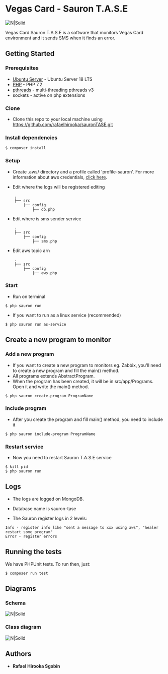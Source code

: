 # Vegas Card - Sauron T.A.S.E
[![N|Solid](https://vegascard.com.br/images/powered-by.png)](https://nodesource.com/products/nsolid)

Vegas Card Sauron T.A.S.E is a software that monitors Vegas Card environment and it sends SMS when it finds an error.

## Getting Started

### Prerequisites

* [Ubuntu Server](https://www.ubuntu.com/download/server) - Ubuntu Server 18 LTS
* [PHP](http://php.net/downloads.php) - PHP 7.2
* [pthreads](https://github.com/krakjoe/pthreads) - multi-threading pthreads v3
* sockets - active on php extensions

### Clone
* Clone this repo to your local machine using https://github.com/rafaelhirooka/sauronTASE.git

### Install dependencies
```
$ composer install
```

### Setup

* Create .aws/ directory and a profile called 'profile-sauron'. For more information about aws credentials, [click here](https://docs.aws.amazon.com/cli/latest/userguide/cli-configure-files.html).

* Edit where the logs will be registered editing
```
    .
    ├── src
        ├── config
            ├── db.php
```

* Edit where is sms sender service
```
    .
    ├── src
        ├── config
            ├── sms.php
```

* Edit aws topic arn
```
    .
    ├── src
        ├── config
            ├── aws.php
```

### Start
* Run on terminal
```
$ php sauron run
```

* If you want to run as a linux service (recommended)
```
$ php sauron run as-service
```

## Create a new program to monitor

### Add a new program
* If you want to create a new program to monitors eg. Zabbix, you'll need to create a new program and fill the main() method. 
* All programs extends AbstractProgram.
* When the program has been created, it will be in src/app/Programs. Open it and write the main() method.

```
$ php sauron create-program ProgramName
```

### Include program
* After you create the program and fill main() method, you need to include it
```
$ php sauron include-program ProgramName
```

### Restart service
* Now you need to restart Sauron T.A.S.E service
```
$ kill pid
$ php sauron run
```

## Logs
* The logs are logged on MongoDB.

* Database name is sauron-tase

* The Sauron register logs in 2 levels:
```
Info - register info like "sent a message to xxx using aws", "healer restart some program"
Error - register errors 
```


## Running the tests

We have PHPUnit tests. To run then, just:

```
$ composer run test
```

## Diagrams

### Schema
![N|Solid](https://vegascard.com.br/images/monitoring-system.jpg)

### Class diagram
![N|Solid](https://vegascard.com.br/images/monitoring-system-class.jpg)



## Authors

* **Rafael Hirooka Sgobin**

